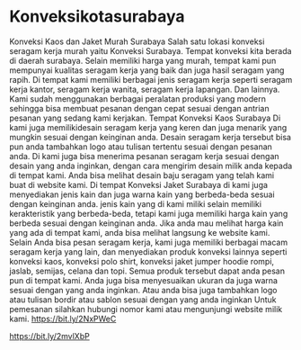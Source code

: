 # Konveksikotasurabaya
Konveksi Kaos dan Jaket Murah Surabaya
Salah satu lokasi konveksi seragam kerja murah yaitu Konveksi Surabaya. Tempat konveksi kita berada di daerah surabaya. Selain memiliki harga yang murah, tempat kami pun mempunyai kualitas seragam kerja yang baik dan juga hasil seragam yang rapih. Di tempat kami memiliki berbagai jenis seragam kerja seperti seragam kerja kantor, seragam kerja wanita, seragam kerja lapangan. Dan lainnya. Kami sudah menggunakan berbagai peralatan produksi yang modern sehingga bisa membuat pesanan dengan cepat sesuai dengan antrian pesanan yang sedang kami kerjakan.
Tempat Konveksi Kaos Surabaya Di kami juga memilikidesain seragam kerja yang keren dan juga menarik yang mungkin sesuai dengan keinginan anda. Desain seragam kerja tersebut bisa pun anda tambahkan logo atau tulisan tertentu sesuai dengan pesanan anda. Di kami juga bisa menerima pesanan seragam kerja sesuai dengan desain yang anda inginkan, dengan cara mengirim desain milik anda kepada di tempat kami. Anda bisa melihat desain baju seragam yang telah kami buat di website kami.
Di tempat Konveksi Jaket Surabaya di kami juga menyediakan jenis kain dan juga warna kain yang berbeda-beda sesuai dengan keinginan anda. jenis kain yang di kami miliki selain memiliki kerakteristik yang berbeda-beda, tetapi kami juga memiliki harga kain yang berbeda sesuai dengan keinginan anda. Jika anda mau melihat harga kain yang ada di tempat kami, anda bisa melihat langsung ke website kami.
Selain Anda bisa pesan seragam kerja, kami juga memiliki berbagai macam seragam kerja yang lain, dan menyediakan produk konveksi lainnya seperti konveksi kaos, konveksi polo shirt, konveksi jaket jumper hoodie rompi, jaslab, semijas, celana dan topi. Semua produk tersebut dapat anda pesan pun di tempat kami. Anda juga bisa menyesuaikan ukuran da juga warna sesuai dengan yang anda inginkan. Atau anda bisa juga tambahkan logo atau tulisan bordir atau sablon sesuai dengan yang anda inginkan
Untuk pemesanan silahkan hubungi nomor kami atau mengunjungi website milik kami.
https://bit.ly/2NxPWeC

https://bit.ly/2mvlXbP

